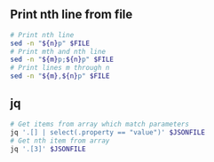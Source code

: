 ## Print nth line from file

```bash
# Print nth line
sed -n "${n}p" $FILE
# Print mth and nth line
sed -n "${m}p;${n}p" $FILE
# Print lines m through n
sed -n "${m},${n}p" $FILE
```

## jq

```bash
# Get items from array which match parameters
jq '.[] | select(.property == "value")' $JSONFILE
# Get nth item from array
jq '.[3]' $JSONFILE
```
<!--stackedit_data:
eyJoaXN0b3J5IjpbMTIzMTI0MDUzNiw5MzkxODEwNl19
-->